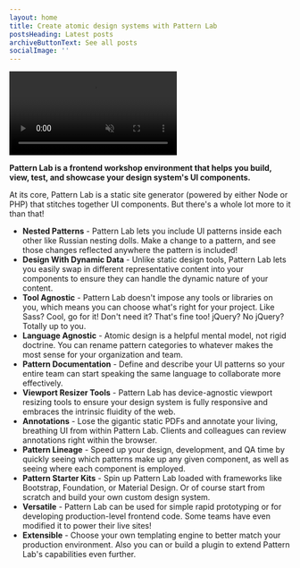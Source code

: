 ```yaml
---
layout: home
title: Create atomic design systems with Pattern Lab
postsHeading: Latest posts
archiveButtonText: See all posts
socialImage: ''
---
```


<video autoplay="" loop="" playsinline="" muted="">
    <source src="https://patternlab.io/assets/atomic-design.mp4" type="video/mp4">
</video>

**Pattern Lab is a frontend workshop environment that helps you build, view, test, and showcase your design system's UI components.**

At its core, Pattern Lab is a static site generator (powered by either Node or PHP) that stitches together UI components. But there's a whole lot more to it than that!

- **Nested Patterns** - Pattern Lab lets you include UI patterns inside each other like Russian nesting dolls. Make a change to a pattern, and see those changes reflected anywhere the pattern is included!
- **Design With Dynamic Data** - Unlike static design tools, Pattern Lab lets you easily swap in different representative content into your components to ensure they can handle the dynamic nature of your content.
- **Tool Agnostic** - Pattern Lab doesn't impose any tools or libraries on you, which means you can choose what's right for your project. Like Sass? Cool, go for it! Don't need it? That's fine too! jQuery? No jQuery? Totally up to you.
- **Language Agnostic** - Atomic design is a helpful mental model, not rigid doctrine. You can rename pattern categories to whatever makes the most sense for your organization and team.
- **Pattern Documentation** - Define and describe your UI patterns so your entire team can start speaking the same language to collaborate more effectively.
- **Viewport Resizer Tools** - Pattern Lab has device-agnostic viewport resizing tools to ensure your design system is fully responsive and embraces the intrinsic fluidity of the web.
- **Annotations** - Lose the gigantic static PDFs and annotate your living, breathing UI from within Pattern Lab. Clients and colleagues can review annotations right within the browser.
- **Pattern Lineage** - Speed up your design, development, and QA time by quickly seeing which patterns make up any given component, as well as seeing where each component is employed.
- **Pattern Starter Kits** - Spin up Pattern Lab loaded with frameworks like Bootstrap, Foundation, or Material Design. Or of course start from scratch and build your own custom design system.
- **Versatile** - Pattern Lab can be used for simple rapid prototyping or for developing production-level frontend code. Some teams have even modified it to power their live sites!
- **Extensible** - Choose your own templating engine to better match your production environment. Also you can or build a plugin to extend Pattern Lab's capabilities even further.
